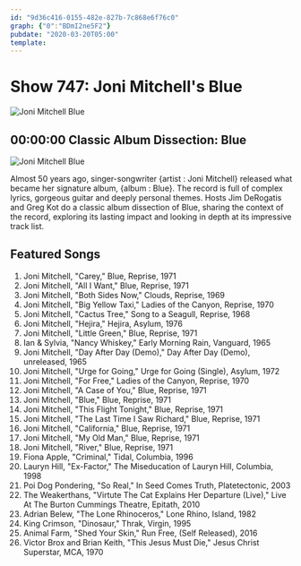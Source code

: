 ```yaml
---
id: "9d36c416-0155-482e-827b-7c868e6f76c0"
graph: {"0":"BDmI2ne5F2"}
pubdate: "2020-03-20T05:00"
template: 
---
```






# Show 747: Joni Mitchell's Blue

![Joni Mitchell Blue](https://static.soundopinions.org/assets/747/012.jpg)



## 00:00:00 Classic Album Dissection: Blue

![Joni Mitchell Blue](https://static.soundopinions.org/assets/747/012.jpg)

Almost 50 years ago, singer-songwriter {artist : Joni Mitchell} released what became her signature album, {album : Blue}. The record is full of complex lyrics, gorgeous guitar and deeply personal themes. Hosts Jim DeRogatis and Greg Kot do a classic album dissection of Blue, sharing the context of the record, exploring its lasting impact and looking in depth at its impressive track list.



## Featured Songs

1. Joni Mitchell, "Carey," Blue, Reprise, 1971
2. Joni Mitchell, "All I Want," Blue, Reprise, 1971
3. Joni Mitchell, "Both Sides Now," Clouds, Reprise, 1969
4. Joni Mitchell, "Big Yellow Taxi," Ladies of the Canyon, Reprise, 1970
5. Joni Mitchell, "Cactus Tree," Song to a Seagull, Reprise, 1968
6. Joni Mitchell, "Hejira," Hejira, Asylum, 1976
7. Joni Mitchell, "Little Green," Blue, Reprise, 1971
8. Ian & Sylvia, "Nancy Whiskey," Early Morning Rain, Vanguard, 1965
9. Joni Mitchell, "Day After Day (Demo)," Day After Day (Demo), unreleased, 1965
10. Joni Mitchell, "Urge for Going," Urge for Going (Single), Asylum, 1972
11. Joni Mitchell, "For Free," Ladies of the Canyon, Reprise, 1970
12. Joni Mitchell, "A Case of You," Blue, Reprise, 1971
13. Joni Mitchell, "Blue," Blue, Reprise, 1971
14. Joni Mitchell, "This Flight Tonight," Blue, Reprise, 1971
15. Joni Mitchell, "The Last Time I Saw Richard," Blue, Reprise, 1971
16. Joni Mitchell, "California," Blue, Reprise, 1971
17. Joni Mitchell, "My Old Man," Blue, Reprise, 1971
18. Joni Mitchell, "River," Blue, Reprise, 1971
19. Fiona Apple, "Criminal," Tidal, Columbia, 1996
20. Lauryn Hill, "Ex-Factor," The Miseducation of Lauryn Hill, Columbia, 1998
21. Poi Dog Pondering, "So Real," In Seed Comes Truth, Platetectonic, 2003
22. The Weakerthans, "Virtute The Cat Explains Her Departure (Live)," Live At The Burton Cummings Theatre, Epitath, 2010
23. Adrian Belew, "The Lone Rhinoceros," Lone Rhino, Island, 1982
24. King Crimson, "Dinosaur," Thrak, Virgin, 1995
25. Animal Farm, "Shed Your Skin," Run Free, (Self Released), 2016
26. Victor Brox and Brian Keith, "This Jesus Must Die," Jesus Christ Superstar, MCA, 1970